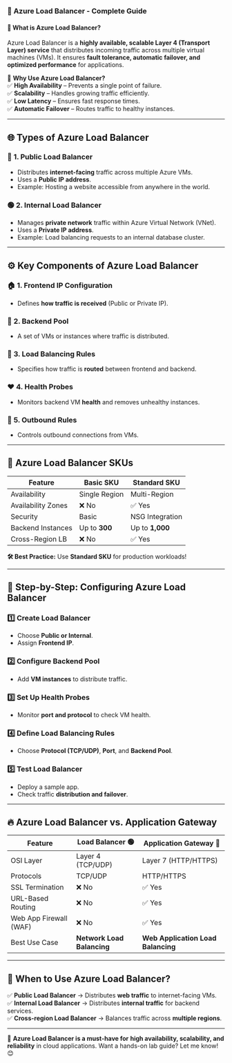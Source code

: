 ### 🚀 **Azure Load Balancer - Complete Guide**  

#### 🔹 **What is Azure Load Balancer?**  
Azure Load Balancer is a **highly available, scalable Layer 4 (Transport Layer) service** that distributes incoming traffic across multiple virtual machines (VMs). It ensures **fault tolerance, automatic failover, and optimized performance** for applications.  

🔹 **Why Use Azure Load Balancer?**  
✅ **High Availability** – Prevents a single point of failure.  
✅ **Scalability** – Handles growing traffic efficiently.  
✅ **Low Latency** – Ensures fast response times.  
✅ **Automatic Failover** – Routes traffic to healthy instances.  

---

## 🌐 **Types of Azure Load Balancer**  

### 🔵 **1. Public Load Balancer**  
- Distributes **internet-facing** traffic across multiple Azure VMs.  
- Uses a **Public IP address**.  
- Example: Hosting a website accessible from anywhere in the world.  

### 🟢 **2. Internal Load Balancer**  
- Manages **private network** traffic within Azure Virtual Network (VNet).  
- Uses a **Private IP address**.  
- Example: Load balancing requests to an internal database cluster.  

---

## ⚙️ **Key Components of Azure Load Balancer**  

### 🏠 **1. Frontend IP Configuration**  
- Defines **how traffic is received** (Public or Private IP).  

### 🎯 **2. Backend Pool**  
- A set of VMs or instances where traffic is distributed.  

### 🔄 **3. Load Balancing Rules**  
- Specifies how traffic is **routed** between frontend and backend.  

### ❤️ **4. Health Probes**  
- Monitors backend VM **health** and removes unhealthy instances.  

### 🔀 **5. Outbound Rules**  
- Controls outbound connections from VMs.  

---

## 💎 **Azure Load Balancer SKUs**  

| Feature          | Basic SKU  | Standard SKU  |
|-----------------|-----------|--------------|
| Availability    | Single Region | Multi-Region |
| Availability Zones | ❌ No | ✅ Yes |
| Security       | Basic | NSG Integration |
| Backend Instances | Up to **300** | Up to **1,000** |
| Cross-Region LB | ❌ No | ✅ Yes |

**🛠️ Best Practice:** Use **Standard SKU** for production workloads!  

---

## 🚀 **Step-by-Step: Configuring Azure Load Balancer**  

### **1️⃣ Create Load Balancer**  
- Choose **Public or Internal**.  
- Assign **Frontend IP**.  

### **2️⃣ Configure Backend Pool**  
- Add **VM instances** to distribute traffic.  

### **3️⃣ Set Up Health Probes**  
- Monitor **port and protocol** to check VM health.  

### **4️⃣ Define Load Balancing Rules**  
- Choose **Protocol (TCP/UDP)**, **Port**, and **Backend Pool**.  

### **5️⃣ Test Load Balancer**  
- Deploy a sample app.  
- Check traffic **distribution and failover**.  

---

## 🔥 **Azure Load Balancer vs. Application Gateway**  

| Feature                | Load Balancer 🟢 | Application Gateway 🔵 |
|------------------------|-----------------|------------------|
| OSI Layer             | Layer 4 (TCP/UDP) | Layer 7 (HTTP/HTTPS) |
| Protocols             | TCP/UDP          | HTTP/HTTPS       |
| SSL Termination       | ❌ No            | ✅ Yes |
| URL-Based Routing     | ❌ No            | ✅ Yes |
| Web App Firewall (WAF) | ❌ No            | ✅ Yes |
| Best Use Case         | **Network Load Balancing** | **Web Application Load Balancing** |

---

## 🌟 **When to Use Azure Load Balancer?**  

✅ **Public Load Balancer** → Distributes **web traffic** to internet-facing VMs.  
✅ **Internal Load Balancer** → Distributes **internal traffic** for backend services.  
✅ **Cross-region Load Balancer** → Balances traffic across **multiple regions**.  

---

🚀 **Azure Load Balancer is a must-have for** **high availability, scalability, and reliability** in cloud applications. Want a hands-on lab guide? Let me know! 😊